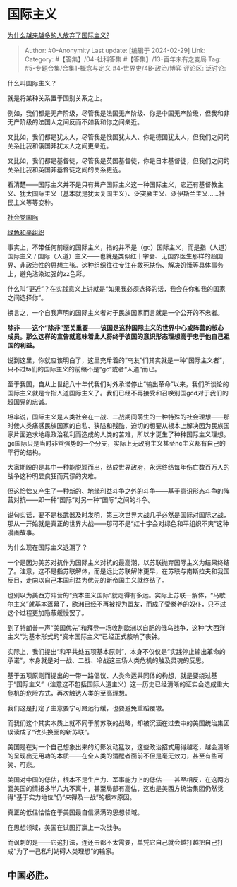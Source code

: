 # 国际主义
[为什么越来越多的人放弃了国际主义?](https://www.zhihu.com/question/546130661/answer/3411471696)

> Author: #0-Anonymity
> Last update: [编辑于 2024-02-29]
> Link:
> Category: #【答集】/04-社科答集 #【答集】/13-百年未有之变局 
> Tag: #5-专题合集/合集1-概念与定义 #4-世界史/4B-政治/博弈 
> 评论区:
> 泛讨论:

什么叫国际主义？

就是将某种关系置于国别关系之上。

例如，我们都是无产阶级，尽管我是法国无产阶级、你是中国无产阶级，但我和非无产阶级的法国人之间反而不如我和你之间亲近。

又比如，我们都是犹太人，尽管我是俄国犹太人、你是德国犹太人，但我们之间的关系比我和俄国非犹太人之间更亲近。

又比如，我们都是基督徒，尽管我是英国基督徒，你是日本基督徒，但我们之间的关系比我和英国非基督徒之间的关系更近。

看清楚——国际主义并不是只有共产国际主义这一种国际主义，它还有基督教主义、犹太国际主义（基本就是犹太复国主义）、泛突厥主义、泛伊斯兰主义……社民主义等等变种。

[社会党国际](https://link.zhihu.com/?target=https%3A//baike.baidu.com/item/%25E7%25A4%25BE%25E4%25BC%259A%25E5%2585%259A%25E5%259B%25BD%25E9%2599%2585/1108348)

[绿色和平组织](https://link.zhihu.com/?target=https%3A//baike.baidu.com/item/%25E7%25BB%25BF%25E8%2589%25B2%25E5%2592%258C%25E5%25B9%25B3%25E7%25BB%2584%25E7%25BB%2587/3468722)

事实上，不带任何前缀的国际主义，指的并不是（gc）国际主义，而是指（人道）国际主义 / 国际（人道）主义——也就是类似红十字会、无国界医生那样的超国界、非政治性的思想主张。这种组织往往专注在救死扶伤、解决饥饿等具体事务上，避免沾染过强的zz色彩。

什么叫“更近”？在实践意义上讲就是“如果我必须选择的话，我会在你和我的国家之间选择你”。

换言之，一个自我声明的国际主义者对于民族国家而言就是一个公开的不忠者。

**除非——这个“除非”至关重要——该国是这种国际主义的世界中心或阵营的核心成员。那么这样的宣告就意味着此人将终于彼国的意识形态理想高于忠于他自己祖国的利益。**

说到这里，你就应该明白了，这里充斥着的“乌友”们其实就是一种“国际主义者”，只不过ta们的国际主义的前缀不是“gc”或者“人道”而已。

至于我国，自从上世纪八十年代我们对外承诺停止“输出革命”以来，我们所谈论的国际主义就是专指人道国际主义了。我们已经不再接受和召唤别国gcd对于我们的超国界的忠诚。

坦率说，国际主义是人类社会在一战、二战期间萌生的一种特殊的社会理想——那时候人类痛感民族国家的自私、狭隘和残酷，迫切的想要从根本上解决因为民族国家片面追求地缘政治私利而造成的人类的苦难，所以才诞生了种种国际主义理想。gc国际只是当时非常强势的一个分支，实际上无政府主义甚至nc主义都有自己的平行的结构。

大家期盼的是其中一种能脱颖而出，结成世界政府，永远终结每年伤亡数百万人的战争这种明显疯狂而荒谬的灾难。

但这恰恰又产生了一种新的、地缘利益斗争之外的斗争——基于意识形态斗争的阵营对抗——即一种“国际”对另一种“国际”之间的斗争。

说句实话，要不是核武器及时发明，第三次世界大战几乎必然是国际对国际之战，那从一开始就是真正的世界大战——那可不是“红十字会对绿色和平组织不爽”这种漫画故事。

为什么现在国际主义退潮了？

一个是因为美苏对抗作为国际主义对抗的最高潮，以苏联抛弃国际主义为结果终结了。注意，这不是指苏联解体，而是远比苏联解体更早，在苏联与南斯拉夫和我国反目，走向以自己本国利益为优先的新帝国主义就终结了。

也别以为美西方阵营的“资本主义国际”就走得有多远。实际上苏联一解体，“马歇尔主义”就基本落幕了，欧洲已经不再被视为盟友，而成了受豢养的奴仆，只不过这个过程更加隐蔽缓慢罢了。

到了特朗普一声“美国优先”和拜登一场收割欧洲以自肥的俄乌战争，这种“大西洋主义”为基本形式的“资本国际主义”已经正式敲响了丧钟。

实际上，我们提出“和平共处五项基本原则”，本身不仅仅是“实践停止输出革命的承诺”，本身就是对一战、二战、冷战这三场人类危机的触及灵魂的反思。

基于五项原则而提出的一带一路倡议、人类命运共同体的构想，就是要绕过基于“国际主义”（注意这不包括国际人道主义）这一历史已经清晰的证实会造成重大危机的危险方式，再次触达人类的至高理想。

我们这是打定了主意要宁可路远行缓，也要避免重蹈覆辙。

而我们这个其实本质上就不同于前苏联的战略，却被沉湎在过去中的美国统治集团误读成了“改头换面的新苏联”。

美国是在对一个自己想象出来的幻影发动猛攻，这些政治招式用得越老，越会清晰的呈现出无用功的本质——在全人类的清醒者面前不但是毫无效力，甚至有些可笑、可悲。

美国对中国的低估，根本不是生产力、军事能力上的低估——甚至相反，在这两方面美国的情报多半八九不离十，甚至局部有高估，这也是美西方统治集团仍然觉得“基于实力地位”仍“来得及一战”的根本原因。

真正的低估恰恰在于美国最自信满满的思想领域。

在思想领域，美国在试图打赢上一次战争。

而讽刺的是——它这打法，连还击都不太需要，单凭它自己就会越打越把自己打成“为了一己私利妨碍人类理想”的输家。

## 中国必胜。 ##